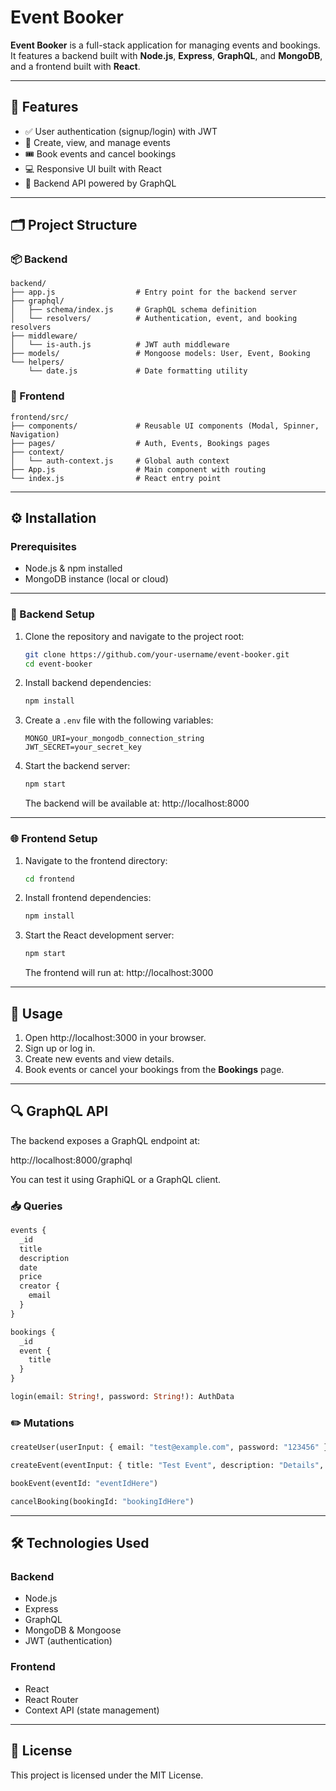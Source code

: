 # Event Booker

**Event Booker** is a full-stack application for managing events and bookings.  
It features a backend built with **Node.js**, **Express**, **GraphQL**, and **MongoDB**, and a frontend built with **React**.

---

## 🚀 Features

- ✅ User authentication (signup/login) with JWT
- 📅 Create, view, and manage events
- 🎟️ Book events and cancel bookings
- 💻 Responsive UI built with React
- 🔗 Backend API powered by GraphQL

---

## 🗂️ Project Structure

### 📦 Backend

```
backend/
├── app.js                  # Entry point for the backend server
├── graphql/
│   ├── schema/index.js     # GraphQL schema definition
│   └── resolvers/          # Authentication, event, and booking resolvers
├── middleware/
│   └── is-auth.js          # JWT auth middleware
├── models/                 # Mongoose models: User, Event, Booking
└── helpers/
    └── date.js             # Date formatting utility
```

### 🎨 Frontend

```
frontend/src/
├── components/             # Reusable UI components (Modal, Spinner, Navigation)
├── pages/                  # Auth, Events, Bookings pages
├── context/
│   └── auth-context.js     # Global auth context
├── App.js                  # Main component with routing
└── index.js                # React entry point
```

---

## ⚙️ Installation

### Prerequisites

- Node.js & npm installed
- MongoDB instance (local or cloud)

---

### 🔧 Backend Setup

1. Clone the repository and navigate to the project root:

   ```sh
   git clone https://github.com/your-username/event-booker.git
   cd event-booker
   ```

2. Install backend dependencies:

   ```sh
   npm install
   ```

3. Create a `.env` file with the following variables:

   ```env
   MONGO_URI=your_mongodb_connection_string
   JWT_SECRET=your_secret_key
   ```

4. Start the backend server:

   ```sh
   npm start
   ```

   The backend will be available at: http://localhost:8000

---

### 🌐 Frontend Setup

1. Navigate to the frontend directory:

   ```sh
   cd frontend
   ```

2. Install frontend dependencies:

   ```sh
   npm install
   ```

3. Start the React development server:

   ```sh
   npm start
   ```

   The frontend will run at: http://localhost:3000

---

## 🧪 Usage

1. Open http://localhost:3000 in your browser.
2. Sign up or log in.
3. Create new events and view details.
4. Book events or cancel your bookings from the **Bookings** page.

---

## 🔍 GraphQL API

The backend exposes a GraphQL endpoint at:

http://localhost:8000/graphql

You can test it using GraphiQL or a GraphQL client.

### 📥 Queries

```graphql
events {
  _id
  title
  description
  date
  price
  creator {
    email
  }
}

bookings {
  _id
  event {
    title
  }
}

login(email: String!, password: String!): AuthData
```

### ✏️ Mutations

```graphql
createUser(userInput: { email: "test@example.com", password: "123456" })

createEvent(eventInput: { title: "Test Event", description: "Details", date: "2025-01-01", price: 20 })

bookEvent(eventId: "eventIdHere")

cancelBooking(bookingId: "bookingIdHere")
```

---

## 🛠 Technologies Used

### Backend

- Node.js
- Express
- GraphQL
- MongoDB & Mongoose
- JWT (authentication)

### Frontend

- React
- React Router
- Context API (state management)

---

## 📄 License

This project is licensed under the MIT License.
